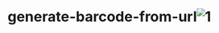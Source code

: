 # generate-barcode-from-url![1](https://user-images.githubusercontent.com/74799903/215352021-deb49fa8-dc26-4099-821c-4097fa3cea36.JPG)
